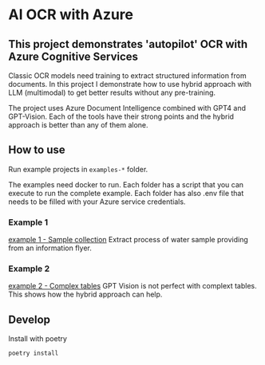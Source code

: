 # AI OCR with Azure

## This project demonstrates 'autopilot' OCR with Azure Cognitive Services

Classic OCR models need training to extract structured information from documents.
In this project I demonstrate how to use hybrid approach with LLM (multimodal) to get better results without any pre-training.

The project uses Azure Document Intelligence combined with GPT4 and GPT-Vision. Each of the tools have their strong points and the hybrid approach is better than any of them alone.

## How to use
Run example projects in `examples-*` folder.

The examples need docker to run. Each folder has a script that you can execute to run the complete example.
Each folder has also .env file that needs to be filled with your Azure service credentials.



### Example 1
[example 1 - Sample collection](example-1-sample-collection) Extract process of water sample providing from an information flyer.


### Example 2
[example 2 - Complex tables](example-2-tables) GPT Vision is not perfect with complext tables. This shows how the hybrid approach can help.

## Develop

Install with poetry

```bash
poetry install
```
